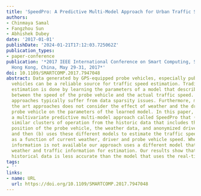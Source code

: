 ```yaml
---
title: 'SpeedPro: A Predictive Multi-Model Approach for Urban Traffic Speed Estimation'
authors:
- Chinmaya Samal
- Fangzhou Sun
- Abhishek Dubey
date: '2017-01-01'
publishDate: '2024-01-21T17:12:03.725062Z'
publication_types:
- paper-conference
publication: '*2017 IEEE International Conference on Smart Computing, SMARTCOMP 2017,
  Hong Kong, China, May 29-31, 2017*'
doi: 10.1109/SMARTCOMP.2017.7947048
abstract: Data generated by GPS-equipped probe vehicles, especially public transit
  vehicles can be a reliable source for traffic speed estimation. Traditionally, this
  estimation is done by learning the parameters of a model that describes the relationship
  between the speed of the probe vehicle and the actual traffic speed. However, such
  approaches typically suffer from data sparsity issues. Furthermore, most state of
  the art approaches does not consider the effect of weather and the driver of the
  probe vehicle on the parameters of the learned model. In this paper, we describe
  a multivariate predictive multi-model approach called SpeedPro that (a) first identifies
  similar clusters of operation from the historic data that includes the real-time
  position of the probe vehicle, the weather data, and anonymized driver identifier,
  and then (b) uses these different models to estimate the traffic speed in real-time
  as a function of current weather, driver and probe vehicle speed. When the real-time
  information is not available our approach uses a different model that uses the historical
  weather and traffic information for estimation. Our results show that the purely
  historical data is less accurate than the model that uses the real-time information.
tags:
- ''
links:
- name: URL
  url: https://doi.org/10.1109/SMARTCOMP.2017.7947048
---
```

